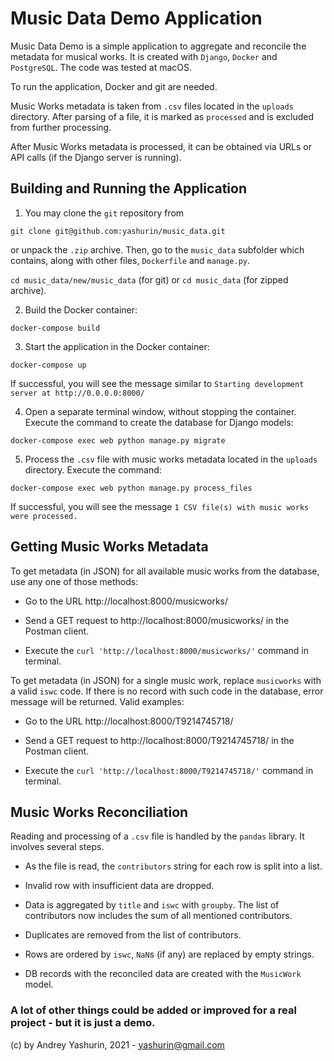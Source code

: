 # Music Data Demo Application

Music Data Demo is a simple application to aggregate and reconcile the metadata for musical works.
It is created with `Django`, `Docker` and `PostgreSQL`. The code was tested at macOS.

To run the application, Docker and git are needed.

Music Works metadata is taken from `.csv` files located in the `uploads` directory.
After parsing of a file, it is marked as `processed` and is excluded from further processing.

After Music Works metadata is processed, it can be obtained via URLs or API calls (if the Django server is running).

## Building and Running the Application

1. You may clone the `git` repository from

`git clone git@github.com:yashurin/music_data.git` 

or unpack the `.zip` archive. Then, go to the `music_data` subfolder which contains, along with other files, `Dockerfile` and `manage.py`. 

`cd music_data/new/music_data` (for git) or `cd music_data` (for zipped archive).

2. Build the Docker container:

`docker-compose build`

3. Start the application in the Docker container: 

`docker-compose up`

If successful, you will see the message similar to `Starting development server at http://0.0.0.0:8000/`

4. Open a separate terminal window, without stopping the container. Execute the command to create the database for Django models:

`docker-compose exec web python manage.py migrate` 

5. Process the `.csv` file with music works metadata located in the `uploads` directory. Execute the command:

`docker-compose exec web python manage.py process_files` 

If successful, you will see the message `1 CSV file(s) with music works were processed.` 

## Getting Music Works Metadata

To get metadata (in JSON) for all available music works from the database, use any one of those methods:

- Go to the URL http://localhost:8000/musicworks/

- Send a GET request to http://localhost:8000/musicworks/ in the Postman client.

- Execute the `curl 'http://localhost:8000/musicworks/'` command in terminal.

To get metadata (in JSON) for a single music work, replace `musicworks` with a valid `iswc` code. If there is no record with such code in the database, error message will be returned. Valid examples:

- Go to the URL http://localhost:8000/T9214745718/

- Send a GET request to http://localhost:8000/T9214745718/ in the Postman client.

- Execute the `curl 'http://localhost:8000/T9214745718/'` command in terminal.

## Music Works Reconciliation

Reading and processing of a `.csv` file is handled by the `pandas` library. It involves several steps.

- As the file is read, the `contributors` string for each row is split into a list.

- Invalid row with insufficient data are dropped.

- Data is aggregated by `title` and `iswc` with `groupby`. The list of contributors now includes the sum of all mentioned contributors.  

- Duplicates are removed from the list of contributors.

- Rows are ordered by `iswc`, `NaN`s (if any) are replaced by empty strings.

- DB records with the reconciled data are created with the `MusicWork` model.

### A lot of other things could be added or improved for a real project - but it is just a demo. 

(c) by Andrey Yashurin, 2021 - yashurin@gmail.com

